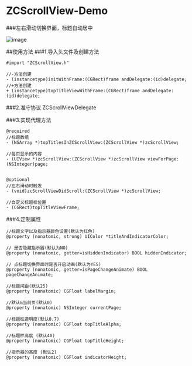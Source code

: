 # ZCScrollView-Demo

###左右滑动切换界面，标题自动居中


![image](http://www.z4a.net/images/2016/09/24/f10b119a215b491d.gif)

##使用方法
###1.导入头文件及创建方法
```
#import "ZCScrollView.h"

//-方法创建
- (instancetype)initWithFrame:(CGRect)frame andDelegate:(id)delegate;
//+方法创建
+ (instancetype)topTitleViewWithFrame:(CGRect)frame andDelegate:(id)delegate;

```
###2.准守协议 ZCScrollViewDelegate

###3.实现代理方法
```
@required
//标题数组
- (NSArray *)topTitlesInZCScrollView:(ZCScrollView *)zcScrollView;

//每页显示的内容
- (UIView *)zcScrollView:(ZCScrollView *)zcScrollView viewForPage:(NSInteger)page;


@optional
//左右滑动时触发
- (void)zcScrollViewDidScroll:(ZCScrollView *)zcScrollView;

//自定义标题栏位置
- (CGRect)topTitleViewFrame;
```

###4.定制属性
```
//标题文字以及指示器颜色设置(默认为红色)
@property (nonatomic, strong) UIColor *titleAndIndicatorColor;

// 是否隐藏指示器(默认为NO)
@property (nonatomic, getter=isHiddenIndicator) BOOL hiddenIndicator;

// 点标题切换界面时是否开启动画(默认为YES)
@property (nonatomic, getter=isPageChangeAnimate) BOOL pageChangeAnimate;

//标题间距(默认25)
@property (nonatomic) CGFloat labelMargin;

//默认&当前页(默认0)
@property (nonatomic) NSInteger currentPage;

//标题栏透明度(默认0.7)
@property (nonatomic) CGFloat topTitleAlpha;

//标题栏高度 (默认40)
@property (nonatomic) CGFloat topTitleHeight;

//指示器的高度 (默认2)
@property (nonatomic) CGFloat indicatorHeight;

```
